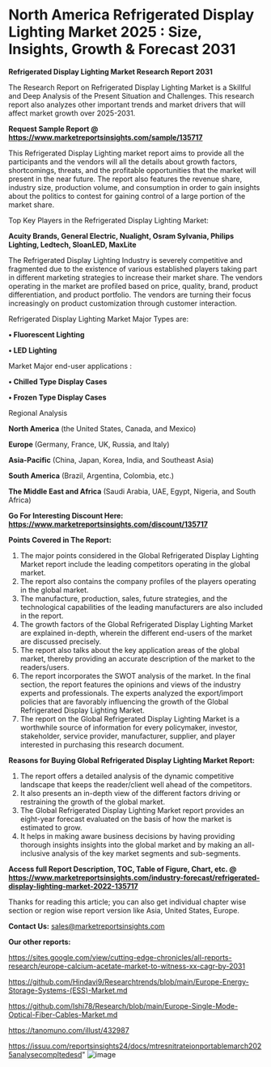 # North America Refrigerated Display Lighting Market 2025 : Size, Insights, Growth & Forecast 2031

<strong>Refrigerated Display Lighting Market Research Report 2031</strong>

The Research Report on Refrigerated Display Lighting Market is a Skillful and Deep Analysis of the Present Situation and Challenges. This research report also analyzes other important trends and market drivers that will affect market growth over 2025-2031.

<strong>Request Sample Report @ <a href=https://www.marketreportsinsights.com/sample/135717>https://www.marketreportsinsights.com/sample/135717</a></strong>

This Refrigerated Display Lighting market report aims to provide all the participants and the vendors will all the details about growth factors, shortcomings, threats, and the profitable opportunities that the market will present in the near future. The report also features the revenue share, industry size, production volume, and consumption in order to gain insights about the politics to contest for gaining control of a large portion of the market share.

Top Key Players in the Refrigerated Display Lighting Market:

<strong>Acuity Brands, General Electric, Nualight, Osram Sylvania, Philips Lighting, Ledtech, SloanLED, MaxLite</strong>

The Refrigerated Display Lighting Industry is severely competitive and fragmented due to the existence of various established players taking part in different marketing strategies to increase their market share. The vendors operating in the market are profiled based on price, quality, brand, product differentiation, and product portfolio. The vendors are turning their focus increasingly on product customization through customer interaction.

Refrigerated Display Lighting Market Major Types are:

<strong>• Fluorescent Lighting

• LED Lighting</strong>

Market Major end-user applications :

<strong>• Chilled Type Display Cases

• Frozen Type Display Cases</strong>

Regional Analysis

</u><strong><b>North America</b></strong> (the United States, Canada, and Mexico)

<strong><b>Europe </b></strong>(Germany, France, UK, Russia, and Italy)

<strong><b>Asia-Pacific</b></strong> (China, Japan, Korea, India, and Southeast Asia)

<strong><b>South America</b></strong> (Brazil, Argentina, Colombia, etc.)

<strong><b>The Middle East and Africa</b></strong> (Saudi Arabia, UAE, Egypt, Nigeria, and South Africa)

<strong>Go For Interesting Discount Here: <a href=https://www.marketreportsinsights.com/discount/135717>https://www.marketreportsinsights.com/discount/135717</a></strong>

<strong>Points Covered in The Report:</strong>
<ol>
  <li>The major points considered in the Global Refrigerated Display Lighting Market report include the leading competitors operating in the global market.</li>
  <li>The report also contains the company profiles of the players operating in the global market.</li>
  <li>The manufacture, production, sales, future strategies, and the technological capabilities of the leading manufacturers are also included in the report.</li>
  <li>The growth factors of the Global Refrigerated Display Lighting Market are explained in-depth, wherein the different end-users of the market are discussed precisely.</li>
  <li>The report also talks about the key application areas of the global market, thereby providing an accurate description of the market to the readers/users.</li>
  <li>The report incorporates the SWOT analysis of the market. In the final section, the report features the opinions and views of the industry experts and professionals. The experts analyzed the export/import policies that are favorably influencing the growth of the Global Refrigerated Display Lighting Market.</li>
  <li>The report on the Global Refrigerated Display Lighting Market is a worthwhile source of information for every policymaker, investor, stakeholder, service provider, manufacturer, supplier, and player interested in purchasing this research document.</li>
</ol>
<strong>Reasons for Buying Global Refrigerated Display Lighting Market Report:</strong>

<ol>
  <li>The report offers a detailed analysis of the dynamic competitive landscape that keeps the reader/client well ahead of the competitors.</li>
  <li>It also presents an in-depth view of the different factors driving or restraining the growth of the global market.</li>
  <li>The Global Refrigerated Display Lighting Market report provides an eight-year forecast evaluated on the basis of how the market is estimated to grow.</li>
  <li>It helps in making aware business decisions by having providing thorough insights insights into the global market and by making an all-inclusive analysis of the key market segments and sub-segments.</li>
</ol>
<strong>Access full Report Description, TOC, Table of Figure, Chart, etc. @ <a href=https://www.marketreportsinsights.com/industry-forecast/refrigerated-display-lighting-market-2022-135717>https://www.marketreportsinsights.com/industry-forecast/refrigerated-display-lighting-market-2022-135717</a></strong>


Thanks for reading this article; you can also get individual chapter wise section or region wise report version like Asia, United States, Europe.

<strong>Contact Us:</strong>
sales@marketreportsinsights.com

<strong>Our other reports:</strong>

<a href=https://sites.google.com/view/cutting-edge-chronicles/all-reports-research/europe-calcium-acetate-market-to-witness-xx-cagr-by-2031>https://sites.google.com/view/cutting-edge-chronicles/all-reports-research/europe-calcium-acetate-market-to-witness-xx-cagr-by-2031</a>

<a href=https://github.com/Hindavi9/Researchtrends/blob/main/Europe-Energy-Storage-Systems-(ESS)-Market.md>https://github.com/Hindavi9/Researchtrends/blob/main/Europe-Energy-Storage-Systems-(ESS)-Market.md</a>

<a href=https://github.com/Ishi78/Research/blob/main/Europe-Single-Mode-Optical-Fiber-Cables-Market.md>https://github.com/Ishi78/Research/blob/main/Europe-Single-Mode-Optical-Fiber-Cables-Market.md</a>

<a href=https://tanomuno.com/illust/432987>https://tanomuno.com/illust/432987</a>

<a href=https://issuu.com/reportsinsights24/docs/mtresnitrateionportablemarch2025analysecompltedesd>https://issuu.com/reportsinsights24/docs/mtresnitrateionportablemarch2025analysecompltedesd</a>"
![image](https://github.com/user-attachments/assets/1fbd2c71-0ec4-47d7-aae3-22119ac77c47)
